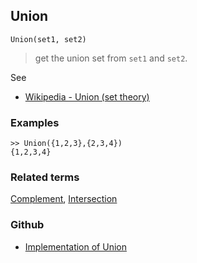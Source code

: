 ## Union

```
Union(set1, set2) 
```

> get the union set from `set1` and `set2`.

See
* [Wikipedia - Union (set theory)](http://en.wikipedia.org/wiki/Union_(set_theory))  

### Examples
 
```
>> Union({1,2,3},{2,3,4})
{1,2,3,4}
```

### Related terms 
[Complement](Complement.md), [Intersection](Intersection.md) 

### Github

* [Implementation of Union](https://github.com/axkr/symja_android_library/blob/master/symja_android_library/matheclipse-core/src/main/java/org/matheclipse/core/builtin/ListFunctions.java#L7553) 

